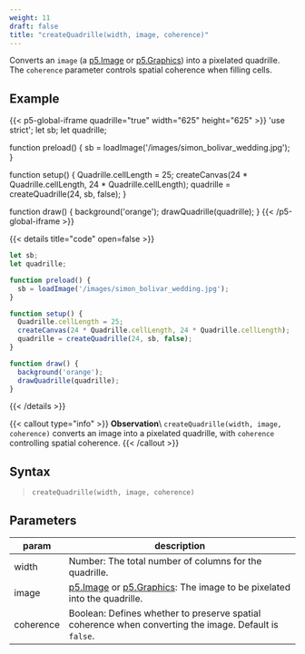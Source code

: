```yaml
---
weight: 11
draft: false
title: "createQuadrille(width, image, coherence)"
---
```


Converts an `image` (a [p5.Image](https://p5js.org/reference/#/p5.Image) or [p5.Graphics](https://p5js.org/reference/#/p5.Graphics)) into a pixelated quadrille. The `coherence` parameter controls spatial coherence when filling cells.

## Example

{{< p5-global-iframe quadrille="true" width="625" height="625" >}}
'use strict';
let sb;
let quadrille;

function preload() {
  sb = loadImage('/images/simon_bolivar_wedding.jpg');
}

function setup() {
  Quadrille.cellLength = 25;
  createCanvas(24 * Quadrille.cellLength, 24 * Quadrille.cellLength);
  quadrille = createQuadrille(24, sb, false);
}

function draw() {
  background('orange');
  drawQuadrille(quadrille);
}
{{< /p5-global-iframe >}}

{{< details title="code" open=false >}}
```js
let sb;
let quadrille;

function preload() {
  sb = loadImage('/images/simon_bolivar_wedding.jpg');
}

function setup() {
  Quadrille.cellLength = 25;
  createCanvas(24 * Quadrille.cellLength, 24 * Quadrille.cellLength);
  quadrille = createQuadrille(24, sb, false);
}

function draw() {
  background('orange');
  drawQuadrille(quadrille);
}
```
{{< /details >}}

{{< callout type="info" >}}
**Observation**\ 
`createQuadrille(width, image, coherence)` converts an image into a pixelated quadrille, with `coherence` controlling spatial coherence.
{{< /callout >}}

## Syntax

> `createQuadrille(width, image, coherence)`

## Parameters

| param     | description                                                                                         |
|-----------|-----------------------------------------------------------------------------------------------------|
| width     | Number: The total number of columns for the quadrille.                                               |
| image     | [p5.Image](https://p5js.org/reference/#/p5.Image) or [p5.Graphics](https://p5js.org/reference/#/p5.Graphics): The image to be pixelated into the quadrille. |
| coherence | Boolean: Defines whether to preserve spatial coherence when converting the image. Default is `false`. |